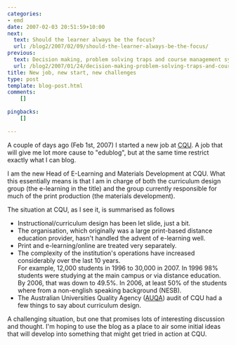 ```yaml
---
categories:
- emd
date: 2007-02-03 20:51:59+10:00
next:
  text: Should the learner always be the focus?
  url: /blog2/2007/02/09/should-the-learner-always-be-the-focus/
previous:
  text: Decision making, problem solving traps and course management systems
  url: /blog2/2007/01/24/decision-making-problem-solving-traps-and-course-management-systems/
title: New job, new start, new challenges
type: post
template: blog-post.html
comments:
    []
    
pingbacks:
    []
    
---
```

A couple of days ago (Feb 1st, 2007) I started a new job at [CQU](http://www.cqu.edu.au/). A job that will give me lot more cause to "edublog", but at the same time restrict exactly what I can blog.

I am the new Head of E-Learning and Materials Development at CQU. What this essentially means is that I am in charge of both the curriculum design group (the e-learning in the title) and the group currently responsible for much of the print production (the materials development).

The situation at CQU, as I see it, is summarised as follows

- Instructional/curriculum design has been let slide, just a bit.
- The organisation, which originally was a large print-based distance education provider, hasn't handled the advent of e-learning well.
- Print and e-learning/online are treated very separately.
- The complexity of the institution's operations have increased considerably over the last 10 years.  
    For example, 12,000 students in 1996 to 30,000 in 2007. In 1996 98% students were studying at the main campus or via distance education. By 2006, that was down to 49.5%. In 2006, at least 50% of the students where from a non-english speaking background (NESB).
- The Australian Universities Quality Agency ([AUQA](http://www.auqa.edu.au/)) audit of CQU had a few things to say about curriculum design.

A challenging situation, but one that promises lots of interesting discussion and thought. I'm hoping to use the blog as a place to air some initial ideas that will develop into something that might get tried in action at CQU.